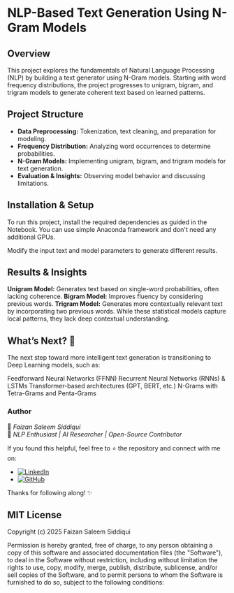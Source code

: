 # NLP-Based Text Generation Using N-Gram Models

## Overview

This project explores the fundamentals of Natural Language Processing (NLP) by building a text generator using N-Gram models. Starting with word frequency distributions, the project progresses to unigram, bigram, and trigram models to generate coherent text based on learned patterns.

## Project Structure

* **Data Preprocessing:** Tokenization, text cleaning, and preparation for modeling.
* **Frequency Distribution:** Analyzing word occurrences to determine probabilities.
* **N-Gram Models:** Implementing unigram, bigram, and trigram models for text generation.
* **Evaluation & Insights:** Observing model behavior and discussing limitations.

## Installation & Setup

To run this project, install the required dependencies as guided in the Notebook. You can use simple Anaconda framework and don't need any additional GPUs.

Modify the input text and model parameters to generate different results.

## Results & Insights
**Unigram Model:** Generates text based on single-word probabilities, often lacking coherence.
**Bigram Model:** Improves fluency by considering previous words.
**Trigram Model:** Generates more contextually relevant text by incorporating two previous words.
While these statistical models capture local patterns, they lack deep contextual understanding.

## What’s Next? 🚀
The next step toward more intelligent text generation is transitioning to Deep Learning models, such as:

Feedforward Neural Networks (FFNN)
Recurrent Neural Networks (RNNs) & LSTMs
Transformer-based architectures (GPT, BERT, etc.)
N-Grams with Tetra-Grams and Penta-Grams



### **Author**  
👤 *Faizan Saleem Siddiqui*  
📌 *NLP Enthusiast | AI Researcher | Open-Source Contributor*  

If you found this helpful, feel free to ⭐ the repository and connect with me on:
- [![LinkedIn](https://img.shields.io/badge/LinkedIn-Profile-blue?logo=linkedin)](https://www.linkedin.com/in/faizan-saleem-siddiqui-4411bb247/)  
- [![GitHub](https://img.shields.io/badge/GitHub-Repository-black?logo=github)](https://github.com/FaizanSSDQ/NLP-and-LLMs-With-Python.git)  


Thanks for following along! ✨  


## MIT License

Copyright (c) 2025 Faizan Saleem Siddiqui

Permission is hereby granted, free of charge, to any person obtaining a copy of this software and associated documentation files (the "Software"), to deal in the Software without restriction, including without limitation the rights to use, copy, modify, merge, publish, distribute, sublicense, and/or sell copies of the Software, and to permit persons to whom the Software is furnished to do so, subject to the following conditions:

